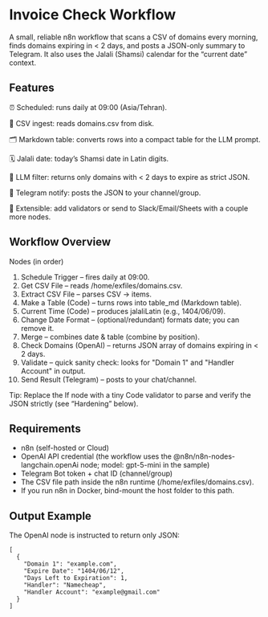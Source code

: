 # Invoice Check Workflow

A small, reliable n8n workflow that scans a CSV of domains every morning, finds domains expiring in < 2 days, and posts a JSON-only summary to Telegram.
It also uses the Jalali (Shamsi) calendar for the “current date” context.

## Features

⏰ Scheduled: runs daily at 09:00 (Asia/Tehran).

📁 CSV ingest: reads domains.csv from disk.

🗂️ Markdown table: converts rows into a compact table for the LLM prompt.

🗓️ Jalali date: today’s Shamsi date in Latin digits.

🤖 LLM filter: returns only domains with < 2 days to expire as strict JSON.

📣 Telegram notify: posts the JSON to your channel/group.

🧰 Extensible: add validators or send to Slack/Email/Sheets with a couple more nodes.

## Workflow Overview

Nodes (in order)

1. Schedule Trigger – fires daily at 09:00.
2. Get CSV File – reads /home/exfiles/domains.csv.
3. Extract CSV File – parses CSV → items.
4. Make a Table (Code) – turns rows into table_md (Markdown table).
5. Current Time (Code) – produces jalaliLatin (e.g., 1404/06/09).
6. Change Date Format – (optional/redundant) formats date; you can remove it.
7. Merge – combines date & table (combine by position).
8. Check Domains (OpenAI) – returns JSON array of domains expiring in < 2 days.
9. Validate – quick sanity check: looks for "Domain 1" and "Handler Account" in output.
10. Send Result (Telegram) – posts to your chat/channel.

Tip: Replace the If node with a tiny Code validator to parse and verify the JSON strictly (see “Hardening” below).

## Requirements

- n8n (self-hosted or Cloud)
- OpenAI API credential (the workflow uses the @n8n/n8n-nodes-langchain.openAi node; model: gpt-5-mini in the sample)
- Telegram Bot token + chat ID (channel/group)
- The CSV file path inside the n8n runtime (/home/exfiles/domains.csv).
- If you run n8n in Docker, bind-mount the host folder to this path.

## Output Example

The OpenAI node is instructed to return only JSON:
```
[
  {
    "Domain 1": "example.com",
    "Expire Date": "1404/06/12",
    "Days Left to Expiration": 1,
    "Handler": "Namecheap",
    "Handler Account": "example@gmail.com"
  }
]
```
